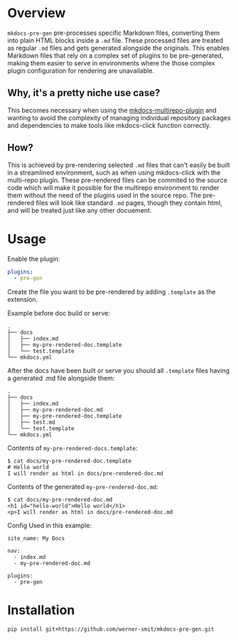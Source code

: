 # Overview
`mkdocs-pre-gen` pre-processes specific Markdown files, converting them into plain HTML blocks inside a `.md` file. These processed files are treated as regular `.md` files and gets generated alongside the originals. This enables Markdown files that rely on a complex set of plugins to be pre-generated, making them easier to serve in environments where the those complex plugin configuration for rendering are unavailable.

## Why, it's a pretty niche use case?
This becomes necessary when using the [mkdocs-multirepo-plugin](https://github.com/jdoiro3/mkdocs-multirepo-plugin) and wanting to avoid the complexity of managing individual repository packages and dependencies to make tools like mkdocs-click function correctly.

## How?
This is achieved by pre-rendering selected `.md` files that can't easily be built in a streamlined environment, such as when using mkdocs-click with the multi-repo plugin. These pre-rendered files can be commited to the source code which will make it possible for the multirepo environment to render them without the need of the plugins used in the source repo. The pre-rendered files will look like standard `.md` pages, though they contain html, and will be treated just like any other docuement.

# Usage

Enable the plugin:
```yaml
plugins:
  - pre-gen
```

Create the file you want to be pre-rendered by adding `.template` as the extension.

Example before doc build or serve:
```
.
├── docs
│   ├── index.md
│   ├── my-pre-rendered-doc.template
│   └── test.template
└── mkdocs.yml
```

After the docs have been built or serve you should all `.template` files having a generated .md file alongside them:
```
.
├── docs
│   ├── index.md
│   ├── my-pre-rendered-doc.md
│   ├── my-pre-rendered-doc.template
│   ├── test.md
│   └── test.template
└── mkdocs.yml
```

Contents of `my-pre-rendered-docs.template`:
```
$ cat docs/my-pre-rendered-doc.template
# Hello world
I will render as html in docs/pre-rendered-doc.md
```

Contents of the generated `my-pre-rendered-doc.md`:
```
$ cat docs/my-pre-rendered-doc.md
<h1 id="hello-world">Hello world</h1>
<p>I will render as html in docs/pre-rendered-doc.md
```

Config Used in this example:
```
site_name: My Docs

nav:
  - index.md
  - my-pre-rendered-doc.md

plugins:
  - pre-gen
```

# Installation
```
pip install git+https://github.com/werner-smit/mkdocs-pre-gen.git
```



 




